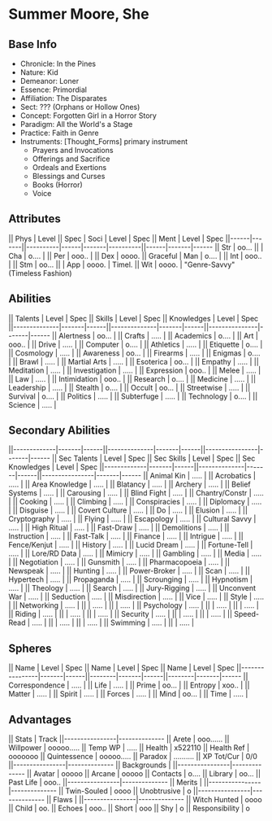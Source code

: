 # Summer Moore, She
## Base Info
- Chronicle: In the Pines
- Nature: Kid
- Demeanor: Loner
- Essence: Primordial
- Affiliation: The Disparates
- Sect: ??? (Orphans or Hollow Ones)
- Concept: Forgotten Girl in a Horror Story
- Paradigm: All the World's a Stage
- Practice: Faith in Genre
- Instruments: [Thought_Forms] primary instrument
  - Prayers and Invocations
  - Offerings and Sacrifice
  - Ordeals and Exertions
  - Blessings and Curses
  - Books (Horror)
  - Voice


## Attributes
|| Phys | Level || Spec     | Soci | Level | Spec     || Ment | Level | Spec
||------|-------||----------|------|-------|----------||------|-------|------
|| Str  | oo... ||          | Cha  | o.... |          || Per  | ooo.. |
|| Dex  | oooo. || Graceful | Man  | o.... |          || Int  | ooo.. |
|| Stm  | oo... ||          | App  | oooo. | Timel.   || Wit  | oooo. | "Genre-Savvy"
                                            (Timeless Fashion)
## Abilities
|| Talents      | Level | Spec || Skills       | Level | Spec || Knowledges    | Level | Spec
||--------------|-------|------||--------------|-------|------||---------------|-------|------
|| Alertness    | oo... |      || Crafts       | ..... |      || Academics     | o.... |
|| Art          | ooo.. |      || Drive        | ..... |      || Computer      | o.... |
|| Athletics    | ..... |      || Etiquette    | o.... |      || Cosmology     | ..... |
|| Awareness    | oo... |      || Firearms     | ..... |      || Enigmas       | o.... |
|| Brawl        | ..... |      || Martial Arts | ..... |      || Esoterica     | oo... |
|| Empathy      | ..... |      || Meditation   | ..... |      || Investigation | ..... |
|| Expression   | ooo.. |      || Melee        | ..... |      || Law           | ..... |
|| Intimidation | ooo.. |      || Research     | o.... |      || Medicine      | ..... |
|| Leadership   | ..... |      || Stealth      | o.... |      || Occult        | oo... |
|| Streetwise   | ..... |      || Survival     | o.... |      || Politics      | ..... |
|| Subterfuge   | ..... |      || Technology   | o.... |      || Science       | ..... |

## Secondary Abilities
||-------------|-------|------||--------------|-------|------||----------------|-------|------
|| Sec Talents | Level | Spec || Sec Skills   | Level | Spec || Sec Knowledges | Level | Spec
||-------------|-------|------||--------------|-------|------||----------------|-------|------
|| Animal Kin  | ..... |      || Acrobatics   | ..... |      || Area Knowledge | ..... |
|| Blatancy    | ..... |      || Archery      | ..... |      || Belief Systems | ..... |
|| Carousing   | ..... |      || Blind Fight  | ..... |      || Chantry/Constr | ..... |
|| Cooking     | ..... |      || Climbing     | ..... |      || Conspiracies   | ..... |
|| Diplomacy   | ..... |      || Disguise     | ..... |      || Covert Culture | ..... |
|| Do          | ..... |      || Elusion      | ..... |      || Cryptography   | ..... |
|| Flying      | ..... |      || Escapology   | ..... |      || Cultural Savvy | ..... |
|| High Ritual | ..... |      || Fast-Draw    | ..... |      || Demolitions    | ..... |
|| Instruction | ..... |      || Fast-Talk    | ..... |      || Finance        | ..... |
|| Intrigue    | ..... |      || Fence/Kenjut | ..... |      || History        | ..... |
|| Lucid Dream | ..... |      || Fortune-Tell | ..... |      || Lore/RD Data   | ..... |
|| Mimicry     | ..... |      || Gambling     | ..... |      || Media          | ..... |
|| Negotiation | ..... |      || Gunsmith     | ..... |      || Pharmacopoeia  | ..... |
|| Newspeak    | ..... |      || Hunting      | ..... |      || Power-Broker   | ..... |
|| Scan        | ..... |      || Hypertech    | ..... |      || Propaganda     | ..... |
|| Scrounging  | ..... |      || Hypnotism    | ..... |      || Theology       | ..... |
|| Search      | ..... |      || Jury-Rigging | ..... |      || Unconvent War  | ..... |
|| Seduction   | ..... |      || Misdirection | ..... |      || Vice           | ..... |
|| Style       | ..... |      || Networking   | ..... |      ||                | ..... |
||             | ..... |      || Psychology   | ..... |      ||                | ..... |
||             | ..... |      || Riding       | ..... |      ||                | ..... |
||             | ..... |      || Security     | ..... |      ||                | ..... |
||             | ..... |      || Speed-Read   | ..... |      ||                | ..... |
||             | ..... |      || Swimming     | ..... |      ||                | ..... |

## Spheres
|| Name           | Level | Spec || Name   | Level | Spec || Name   | Level | Spec
||----------------|-------|------||--------|-------|------||--------|-------|------
|| Correspondence | ..... |      || Life   | ..... |      || Prime  | oo... |
|| Entropy        | xoo.. |      || Matter | ..... |      || Spirit | ..... |
|| Forces         | ..... |      || Mind   | oo... |      || Time   | ..... |

## Advantages
|| Stats          | Track
||----------------|--------------
|| Arete          | ooo......
|| Willpower      | ooooo.....
||   Temp WP      | .....
|| Health         | x522110
||   Health Ref   | ooooooo
|| Quintessence   | ooooo.....
|| Paradox        | ..........
|| XP Tot/Cur     | 0/0
||----------------|--------------
|| Backgrounds    |
||----------------|--------------
|| Avatar         | ooooo
|| Arcane         | ooooo
|| Contacts       | o....
|| Library        | oo...
|| Past Life      | ooo..
||----------------|--------------
|| Merits         |
||----------------|--------------
|| Twin-Souled    | oooo
|| Unobtrusive    | o
||----------------|--------------
|| Flaws          |
||----------------|--------------
|| Witch Hunted   | oooo
|| Child          | oo.
|| Echoes         | ooo..
|| Short          | ooo
|| Shy            | o
|| Responsibility | o